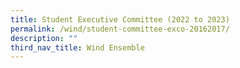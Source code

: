 ```yaml
---
title: Student Executive Committee (2022 to 2023)
permalink: /wind/student-committee-exco-20162017/
description: ""
third_nav_title: Wind Ensemble
---
```

